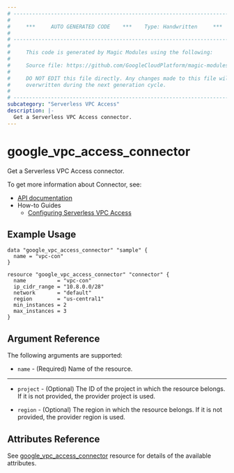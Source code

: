 ```yaml
---
# ----------------------------------------------------------------------------
#
#     ***     AUTO GENERATED CODE    ***    Type: Handwritten     ***
#
# ----------------------------------------------------------------------------
#
#     This code is generated by Magic Modules using the following:
#
#     Source file: https://github.com/GoogleCloudPlatform/magic-modules/tree/main/mmv1/third_party/terraform/website/docs/d/vpc_access_connector.html.markdown
#
#     DO NOT EDIT this file directly. Any changes made to this file will be
#     overwritten during the next generation cycle.
#
# ----------------------------------------------------------------------------
subcategory: "Serverless VPC Access"
description: |-
  Get a Serverless VPC Access connector.
---
```


# google_vpc_access_connector

Get a Serverless VPC Access connector.

To get more information about Connector, see:

* [API documentation](https://cloud.google.com/vpc/docs/reference/vpcaccess/rest/v1/projects.locations.connectors)
* How-to Guides
    * [Configuring Serverless VPC Access](https://cloud.google.com/vpc/docs/configure-serverless-vpc-access)

## Example Usage

```hcl
data "google_vpc_access_connector" "sample" {
  name = "vpc-con"
}

resource "google_vpc_access_connector" "connector" {
  name          = "vpc-con"
  ip_cidr_range = "10.8.0.0/28"
  network       = "default"
  region        = "us-central1"
  min_instances = 2
  max_instances = 3
}
```

## Argument Reference

The following arguments are supported:

* `name` - (Required) Name of the resource.

- - -

* `project` - (Optional) The ID of the project in which the resource belongs. If it
    is not provided, the provider project is used.

* `region` - (Optional) The region in which the resource belongs. If it
    is not provided, the provider region is used.

## Attributes Reference

See [google_vpc_access_connector](https://registry.terraform.io/providers/hashicorp/google/latest/docs/resources/vpc_access_connector) resource for details of the available attributes.
